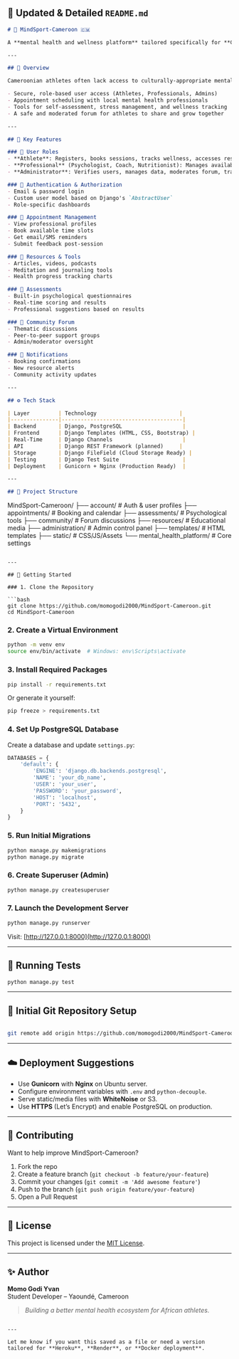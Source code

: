## 📄 Updated & Detailed `README.md`

```markdown
# 🧠 MindSport-Cameroon 🇨🇲

A **mental health and wellness platform** tailored specifically for **Cameroonian combat athletes**, combining online consultation, self-care tools, community support, and professional guidance — all in one secure environment.

---

## 📌 Overview

Cameroonian athletes often lack access to culturally-appropriate mental health support. **MindSport-Cameroon** bridges this gap by offering:

- Secure, role-based user access (Athletes, Professionals, Admins)
- Appointment scheduling with local mental health professionals
- Tools for self-assessment, stress management, and wellness tracking
- A safe and moderated forum for athletes to share and grow together

---

## 🧩 Key Features

### 👤 User Roles
- **Athlete**: Registers, books sessions, tracks wellness, accesses resources.
- **Professional** (Psychologist, Coach, Nutritionist): Manages availability, hosts consultations, publishes content.
- **Administrator**: Verifies users, manages data, moderates forum, tracks platform analytics.

### 🔐 Authentication & Authorization
- Email & password login
- Custom user model based on Django's `AbstractUser`
- Role-specific dashboards

### 📅 Appointment Management
- View professional profiles
- Book available time slots
- Get email/SMS reminders
- Submit feedback post-session

### 📘 Resources & Tools
- Articles, videos, podcasts
- Meditation and journaling tools
- Health progress tracking charts

### 🧪 Assessments
- Built-in psychological questionnaires
- Real-time scoring and results
- Professional suggestions based on results

### 💬 Community Forum
- Thematic discussions
- Peer-to-peer support groups
- Admin/moderator oversight

### 🔔 Notifications
- Booking confirmations
- New resource alerts
- Community activity updates

---

## ⚙️ Tech Stack

| Layer         | Technology                          |
|---------------|--------------------------------------|
| Backend       | Django, PostgreSQL                   |
| Frontend      | Django Templates (HTML, CSS, Bootstrap) |
| Real-Time     | Django Channels                      |
| API           | Django REST Framework (planned)     |
| Storage       | Django FileField (Cloud Storage Ready) |
| Testing       | Django Test Suite                    |
| Deployment    | Gunicorn + Nginx (Production Ready)  |

---

## 📁 Project Structure

```
MindSport-Cameroon/
├── account/             # Auth & user profiles
├── appointments/        # Booking and calendar
├── assessments/         # Psychological tools
├── community/           # Forum discussions
├── resources/           # Educational media
├── administration/      # Admin control panel
├── templates/           # HTML templates
├── static/              # CSS/JS/Assets
└── mental_health_platform/  # Core settings
```

---

## 🚀 Getting Started

### 1. Clone the Repository

```bash
git clone https://github.com/momogodi2000/MindSport-Cameroon.git
cd MindSport-Cameroon
```

### 2. Create a Virtual Environment

```bash
python -m venv env
source env/bin/activate  # Windows: env\Scripts\activate
```

### 3. Install Required Packages

```bash
pip install -r requirements.txt
```

Or generate it yourself:

```bash
pip freeze > requirements.txt
```

### 4. Set Up PostgreSQL Database

Create a database and update `settings.py`:

```python
DATABASES = {
    'default': {
        'ENGINE': 'django.db.backends.postgresql',
        'NAME': 'your_db_name',
        'USER': 'your_user',
        'PASSWORD': 'your_password',
        'HOST': 'localhost',
        'PORT': '5432',
    }
}
```

### 5. Run Initial Migrations

```bash
python manage.py makemigrations
python manage.py migrate
```

### 6. Create Superuser (Admin)

```bash
python manage.py createsuperuser
```

### 7. Launch the Development Server

```bash
python manage.py runserver
```

Visit: [http://127.0.0.1:8000](http://127.0.0.1:8000)

---

## 🧪 Running Tests

```bash
python manage.py test
```

---

## 🐘 Initial Git Repository Setup

```bash

git remote add origin https://github.com/momogodi2000/MindSport-Cameroon.git
```

---

## ☁️ Deployment Suggestions

- Use **Gunicorn** with **Nginx** on Ubuntu server.
- Configure environment variables with `.env` and `python-decouple`.
- Serve static/media files with **WhiteNoise** or S3.
- Use **HTTPS** (Let’s Encrypt) and enable PostgreSQL on production.

---

## 🤝 Contributing

Want to help improve MindSport-Cameroon?

1. Fork the repo
2. Create a feature branch (`git checkout -b feature/your-feature`)
3. Commit your changes (`git commit -m 'Add awesome feature'`)
4. Push to the branch (`git push origin feature/your-feature`)
5. Open a Pull Request

---

## 📄 License

This project is licensed under the [MIT License](https://choosealicense.com/licenses/mit/).

---

## ✨ Author

**Momo Godi Yvan**  
Student Developer – Yaoundé, Cameroon  
> _Building a better mental health ecosystem for African athletes._

```

---

Let me know if you want this saved as a file or need a version tailored for **Heroku**, **Render**, or **Docker deployment**.